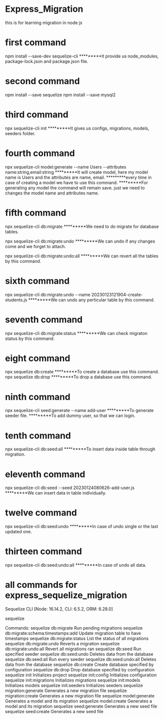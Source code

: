# Express_Migration
this is for learning migration in node js

# first command
npm install --save-dev sequelize-cli
*********It provide us node_modules, package-lock.json and package.json file.

# second command
npm install --save sequelize
npm install --save mysql2

# third command
npx sequelize-cli init
*********It gives us configs, migrations, models, seeders folder.

# fourth command
npx sequelize-cli model:generate --name Users --attributes name:string,email:string
*********It will create model, here my model name is Users and the attributes are name, email.
*********every time in case of creating a model we have to use this command.
*********For generating any model the command will remain save. just we need to changes the model name and attributes name.

# fifth command
npx sequelize-cli db:migrate
*********We need to do migrate for database tables.

npx sequelize-cli db:migrate:undo
*********We can undo if any changes come and we forget to attach.

npx sequelize-cli db:migrate:undo:all
*********We can revert all the tables by this command.

# sixth command
npx sequelize-cli db:migrate:undo --name 20230123121904-create-students.js
*********We can undo any perticular table by this command.

# seventh command
npx sequelize-cli db:migrate:status
*********We can check migraton status by this command.

# eight command
npx sequelize db:create
*********To create a database use this command.
npx sequelize db:drop
*********To drop a database use this command.

# ninth command
npx sequelize-cli seed:generate --name add-user
*********To generate seeder file. 
*********To add dummy user, so that we can login.

# tenth command
npx sequelize-cli db:seed:all
*********To insert data inside table through migration. 

# eleventh command
npx sequelize-cli db:seed --seed 20230124080626-add-user.js
*********We can insert data in table individually.

# twelve command
npx sequelize-cli db:seed:undo
*********In case of undo single or the last updated one.

# thirteen command
npx sequelize-cli db:seed:undo:all
*********In case of undo all data.

# all commands for express_sequelize_migration
Sequelize CLI [Node: 16.14.2, CLI: 6.5.2, ORM: 6.28.0]

sequelize <command>

Commands:
  sequelize db:migrate                        Run pending migrations
  sequelize db:migrate:schema:timestamps:add  Update migration table to have timestamps
  sequelize db:migrate:status                 List the status of all migrations
  sequelize db:migrate:undo                   Reverts a migration
  sequelize db:migrate:undo:all               Revert all migrations ran
  sequelize db:seed                           Run specified seeder
  sequelize db:seed:undo                      Deletes data from the database
  sequelize db:seed:all                       Run every seeder
  sequelize db:seed:undo:all                  Deletes data from the database
  sequelize db:create                         Create database specified by configuration
  sequelize db:drop                           Drop database specified by configuration
  sequelize init                              Initializes project
  sequelize init:config                       Initializes configuration
  sequelize init:migrations                   Initializes migrations
  sequelize init:models                       Initializes models
  sequelize init:seeders                      Initializes seeders
  sequelize migration:generate                Generates a new migration file
  sequelize migration:create                  Generates a new migration file
  sequelize model:generate                    Generates a model and its migration
  sequelize model:create                      Generates a model and its migration
  sequelize seed:generate                     Generates a new seed file
  sequelize seed:create                       Generates a new seed file
